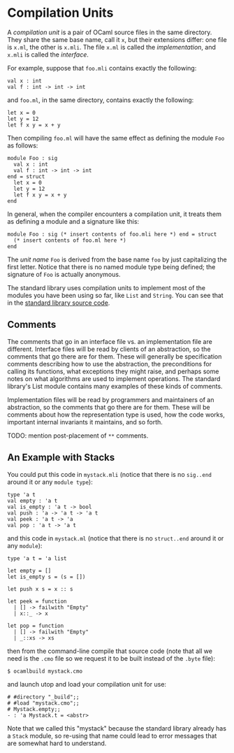 # Compilation Units

A *compilation unit* is a pair of OCaml source files in the same
directory. They share the same base name, call it `x`, but their
extensions differ: one file is `x.ml`, the other is `x.mli`. The file
`x.ml` is called the *implementation*, and `x.mli` is called the
*interface*.

For example, suppose that `foo.mli` contains exactly the following:
```
val x : int
val f : int -> int -> int
```
and `foo.ml`, in the same directory, contains exactly the following:
```
let x = 0
let y = 12
let f x y = x + y
```
Then compiling `foo.ml` will have the same effect as defining the module
`Foo` as follows:

```
module Foo : sig
  val x : int
  val f : int -> int -> int
end = struct
  let x = 0
  let y = 12
  let f x y = x + y
end
```

In general, when the compiler encounters a compilation unit, it treats
them as defining a module and a signature like this:
```
module Foo : sig (* insert contents of foo.mli here *) end = struct
  (* insert contents of foo.ml here *)
end
```
The *unit name* `Foo` is derived from the base name `foo` by just capitalizing
the first letter.  Notice that there is no named module type being defined;
the signature of `Foo` is actually anonymous.

The standard library uses compilation units to implement
most of the modules you have been using so far, like `List` and
`String`.  You can see that in the [standard library source
code][stdlibsrc].

[stdlibsrc]: https://github.com/ocaml/ocaml/tree/trunk/stdlib

## Comments

The comments that go in an interface file vs. an implementation
file are different.  Interface files will be read by clients of an abstraction,
so the comments that go there are for them.  These will generally be specification
comments describing how to use the abstraction, the preconditions for
calling its functions, what exceptions they might raise, and perhaps some
notes on what algorithms are used to implement operations.  The standard library's
List module contains many examples of these kinds of comments.

Implementation files will be read by programmers and maintainers of an
abstraction, so the comments that go there are for them.  These will be
comments about how the representation type is used, how the code works,
important internal invariants it maintains, and so forth.

TODO: mention post-placement of `**` comments.

## An Example with Stacks

You could put this code in `mystack.mli` (notice that there is no
`sig..end` around it or any `module type`):
```
type 'a t
val empty : 'a t
val is_empty : 'a t -> bool
val push : 'a -> 'a t -> 'a t
val peek : 'a t -> 'a
val pop : 'a t -> 'a t
```
and this code in `mystack.ml` (notice that there is no `struct..end`
around it or any `module`):
```
type 'a t = 'a list

let empty = []
let is_empty s = (s = [])

let push x s = x :: s

let peek = function
  | [] -> failwith "Empty"
  | x::_ -> x

let pop = function
  | [] -> failwith "Empty"
  | _::xs -> xs
```
then from the command-line compile that source code (note that all we
need is the `.cmo` file so we request it to be built instead of the `.byte` file):
```
$ ocamlbuild mystack.cmo
```
and launch utop and load your compilation unit for use:
```
# #directory "_build";;
# #load "mystack.cmo";;
# Mystack.empty;;
- : 'a Mystack.t = <abstr>
```

Note that we called this "mystack" because the standard library already
has a `Stack` module, so re-using that name could lead to error messages
that are somewhat hard to understand.

